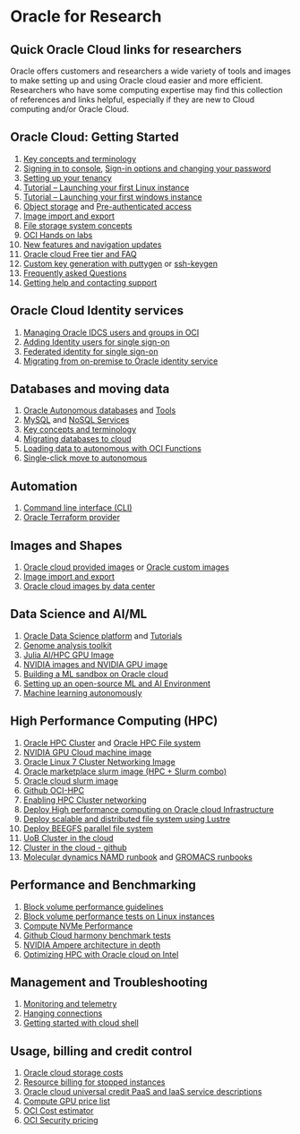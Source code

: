 <!-- Copyright (c) 2020-2021, Oracle and/or its affiliates -->

# Oracle for Research

## Quick Oracle Cloud links for researchers

Oracle offers customers and researchers a wide variety of tools and images to make setting up and using Oracle cloud easier and more efficient.  Researchers who have some computing expertise may find this collection of references and links helpful, especially if they are new to Cloud computing and/or Oracle Cloud.

## Oracle Cloud: Getting Started

1. [Key concepts and terminology](https://docs.cloud.oracle.com/en-us/iaas/Content/GSG/Concepts/concepts.htm)
2. [Signing in to console](https://docs.cloud.oracle.com/en-us/iaas/Content/GSG/Tasks/signingin.htm), [Sign-in options and changing your password](https://docs.cloud.oracle.com/en-us/iaas/Content/GSG/Tasks/changingyourpassword.htm)
3. [Setting up your tenancy](https://docs.cloud.oracle.com/en-us/iaas/Content/GSG/Concepts/settinguptenancy.htm)
4. [Tutorial – Launching your first Linux instance](https://docs.cloud.oracle.com/en-us/iaas/Content/GSG/Reference/overviewworkflow.htm)
5. [Tutorial – Launching your first windows instance](https://docs.cloud.oracle.com/en-us/iaas/Content/GSG/Reference/overviewworkflowforWindows.htm)
6. [Object storage](https://docs.cloud.oracle.com/en-us/iaas/Content/GSG/Tasks/addingbuckets.htm) and [Pre-authenticated access](https://docs.cloud.oracle.com/en-us/iaas/Content/Object/Tasks/usingpreauthenticatedrequests.htm?Highlight=pre-authenticated%20request)
7. [Image import and export](https://docs.cloud.oracle.com/en-us/iaas/Content/Compute/Tasks/imageimportexport.htm)
8. [File storage system concepts](https://docs.cloud.oracle.com/en-us/iaas/Content/File/Concepts/filestorageoverview.htm#concepts)
9. [OCI Hands on labs](https://oracle.github.io/learning-library/oci-library/)
10. [New features and navigation updates](https://docs.cloud.oracle.com/en-us/iaas/Content/GSG/Reference/unifiedconsoletaskmapping.htm)
11. [Oracle cloud Free tier and FAQ](https://docs.cloud.oracle.com/en-us/iaas/Content/FreeTier/faq.htm?Highlight=Oracle%20cloud%20free%20tier)
12. [Custom key generation with puttygen](https://www.ssh.com/ssh/putty/windows/puttygen) or [ssh-keygen](https://www.ssh.com/ssh/keygen/)
13. [Frequently asked Questions](https://docs.cloud.oracle.com/en-us/iaas/Content/GSG/Reference/faq.htm)
14. [Getting help and contacting support](https://docs.cloud.oracle.com/en-us/iaas/Content/GSG/Tasks/contactingsupport.htm)

## Oracle Cloud Identity services

1. [Managing Oracle IDCS users and groups in OCI](https://docs.cloud.oracle.com/en-us/iaas/Content/Identity/Tasks/addingidcsusersandgroups.htm)
2. [Adding Identity users for single sign-on](https://docs.cloud.oracle.com/en-us/iaas/Content/GSG/Tasks/addingusers.htm)
3. [Federated identity for single sign-on](https://docs.oracle.com/en/solutions/fed-sso-options-cloud-customers/index.html#GUID-E61A0BEF-25BC-4DDB-85E6-D5E78BD260A9)
4. [Migrating from on-premise to Oracle identity service](https://docs.oracle.com/en/solutions/migrate-access-management-to-identity-cloud/index.html#GUID-3EC0C9F3-E846-4C31-BBC9-4D7036E8B0E1)

## Databases and moving data

1. [Oracle Autonomous databases](https://docs.cloud.oracle.com/en-us/iaas/Content/Database/Concepts/adboverview.htm) and [Tools](https://docs.cloud.oracle.com/en-us/iaas/Content/Database/Tasks/adbtools.htm)
2. [MySQL](https://docs.cloud.oracle.com/en-us/iaas/mysql-database/doc/overview-mysql-database-service.html) and [NoSQL Services](https://docs.cloud.oracle.com/en-us/iaas/nosql-database/doc/nosql-database-cloud.html)
3. [Key concepts and terminology](https://docs.cloud.oracle.com/en-us/iaas/Content/GSG/Concepts/concepts.htm)
4. [Migrating databases to cloud](https://docs.cloud.oracle.com/en-us/iaas/Content/Database/Tasks/migrating.htm)
5. [Loading data to autonomous with OCI Functions](https://docs.oracle.com/en/solutions/serverless-dataload-adw/index.html#GUID-7AB1A8CD-0A8B-4C95-BBC9-E553647C23B6)
6. [Single-click move to autonomous](https://docs.oracle.com/en/solutions/migrate-to-autonomous-database-with-mv-to-adb/index.html#GUID-0B1F5F69-9FCC-43EC-BD81-8091B94D935E)

## Automation

1. [Command line interface (CLI)](https://docs.cloud.oracle.com/en-us/iaas/Content/GSG/Tasks/gettingstartedwiththeCLI.htm)
2. [Oracle Terraform provider](https://docs.cloud.oracle.com/en-us/iaas/Content/API/SDKDocs/terraformgetstarted.htm)

## Images and Shapes

1. [Oracle cloud provided images](https://docs.cloud.oracle.com/en-us/iaas/images/) or [Oracle custom images](https://docs.cloud.oracle.com/en-us/iaas/Content/Compute/Tasks/managingcustomimages.htm)
2. [Image import and export](https://docs.cloud.oracle.com/en-us/iaas/Content/Compute/Tasks/imageimportexport.htm)
3. [Oracle cloud images by data center](https://docs.cloud.oracle.com/en-us/iaas/images/image/eed114e5-cc64-4b02-ad54-c79c7e5b3605/)

## Data Science and AI/ML

1. [Oracle Data Science platform](https://docs.cloud.oracle.com/en-us/iaas/data-science/using/overview.htm) and [Tutorials](https://docs.cloud.oracle.com/en-us/iaas/data-science/data-science-tutorial/get-started.htm)
2. [Genome analysis toolkit](https://console.us-ashburn-1.oraclecloud.com/marketplace/application/81390072/usageInformation)
3. [Julia AI/HPC GPU Image](https://console.us-ashburn-1.oraclecloud.com/marketplace/application/79537675/usageInformation)
4. [NVIDIA images and NVIDIA GPU image](https://console.us-ashburn-1.oraclecloud.com/marketplace/application/54854361/usageInformation)
5. [Building a ML sandbox on Oracle cloud](https://docs.oracle.com/en/solutions/machine-learning-sandbox/index.html#GUID-5D9E4043-F6E4-4015-84E7-E7906F048FEE)
6. [Setting up an open-source ML and AI Environment](https://docs.oracle.com/en/solutions/data-science-oci/index.html#GUID-86F3DC92-949D-410E-9520-5C322B7BE24D)
7. [Machine learning autonomously](https://blogs.oracle.com/datascience/machine-learning-autonomously-v2)

## High Performance Computing (HPC)

1. [Oracle HPC Cluster](https://cloudmarketplace.oracle.com/marketplace/en_US/listing/67628143) and [Oracle HPC File system](https://cloudmarketplace.oracle.com/marketplace/en_US/listing/75560175)
2. [NVIDIA GPU Cloud machine image](https://cloudmarketplace.oracle.com/marketplace/en_US/listing/54854361)
3. [Oracle Linux 7 Cluster Networking Image](https://cloudmarketplace.oracle.com/marketplace/en_US/listing/63394796)
4. [Oracle marketplace slurm image (HPC + Slurm combo)](https://cloudmarketplace.oracle.com/marketplace/en_US/listing/67628143)
5. [Oracle cloud slurm image](https://github.com/oracle-quickstart/oci-slurm)
6. [Github OCI-HPC](https://github.com/oci-hpc)
7. [Enabling HPC Cluster networking](https://blogs.oracle.com/cloud-infrastructure/running-applications-on-oracle-cloud-using-cluster-networking)
8. [Deploy High performance computing on Oracle cloud Infrastructure](https://docs.oracle.com/en/solutions/deploy-hpc-on-oci/index.html#GUID-F216B94E-33C5-44A6-92F8-2DE1E5880242)
9. [Deploy scalable and distributed file system using Lustre](https://docs.oracle.com/en/solutions/deploy-lustre-fs/index.html#GUID-34A915EF-9A45-4848-93F1-B9B7363BCB2C)
10. [Deploy BEEGFS parallel file system](https://docs.oracle.com/en/solutions/deploy-beegfs/index.html#GUID-61DDEA18-1EEA-47B1-903C-57EBA3CACC4D)
11. [UoB Cluster in the cloud](https://cluster-in-the-cloud.readthedocs.io/en/latest/)
12. [Cluster in the cloud - github](https://github.com/clusterinthecloud/docs)
13. [Molecular dynamics NAMD runbook](https://github.com/oci-hpc/oci-hpc-runbook-namd) and [GROMACS runbooks](https://github.com/oci-hpc/oci-hpc-runbook-gromacs)

## Performance and Benchmarking

1. [Block volume performance guidelines](https://docs.cloud.oracle.com/en-us/iaas/Content/Block/Concepts/blockvolumeperformance.htm)
2. [Block volume performance tests on Linux instances](https://docs.cloud.oracle.com/en-us/iaas/Content/Block/References/samplefiocommandslinux.htm)
3. [Compute NVMe Performance](https://docs.cloud.oracle.com/en-us/iaas/Content/Compute/Concepts/computeperformance.htm?Highlight=NVME%20performance)
4. [Github Cloud harmony benchmark tests](https://github.com/cloudharmony/block-storage)
5. [NVIDIA Ampere architecture in depth](https://developer.nvidia.com/blog/nvidia-ampere-architecture-in-depth/#:~:text=The%20larger%20and%20faster%20L1,programmability%20and%20reduce%20software%20complexity.)
6. [Optimizing HPC with Oracle cloud on Intel](https://blogs.oracle.com/cloud-infrastructure/optimize-your-high-performance-computing-with-oracle-cloud-on-intel)

## Management and Troubleshooting

1. [Monitoring and telemetry](https://docs.cloud.oracle.com/en-us/iaas/Content/Monitoring/Concepts/monitoringoverview.htm)
2. [Hanging connections](https://docs.cloud.oracle.com/en-us/iaas/Content/Network/Troubleshoot/connectionhang.htm)
3. [Getting started with cloud shell](https://docs.cloud.oracle.com/en-us/iaas/Content/API/Concepts/cloudshellgettingstarted.htm)

## Usage, billing and credit control

1. [Oracle cloud storage costs](https://www.oracle.com/cloud/storage/pricing.html)
2. [Resource billing for stopped instances](https://docs.cloud.oracle.com/en-us/iaas/Content/Compute/Tasks/restartinginstance.htm#resource-billing)
3. [Oracle cloud universal credit PaaS and IaaS service descriptions](http://www.oracle.com/us/corporate/contracts/paas-iaas-universal-credits-3940775.pdf)
4. [Compute GPU price list](https://www.oracle.com/cloud/price-list.html#compute-gpu)
5. [OCI Cost estimator](https://www.oracle.com/cloud/cost-estimator.html)
6. [OCI Security pricing](https://www.oracle.com/security/cloud-security/pricing/)

